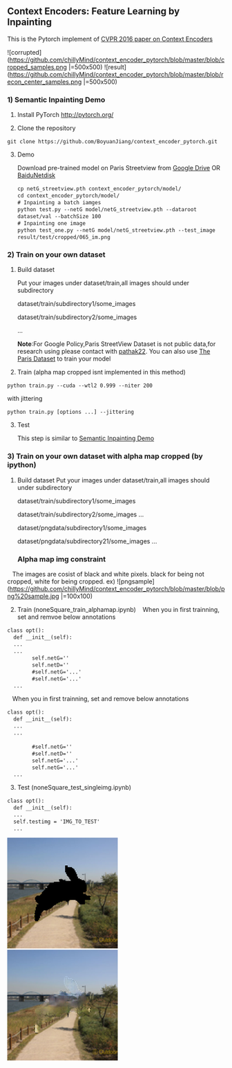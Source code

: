 ## Context Encoders: Feature Learning by Inpainting

This is the Pytorch implement of [CVPR 2016 paper on Context Encoders](http://cs.berkeley.edu/~pathak/context_encoder/)

![corrupted](https://github.com/chillyMind/context_encoder_pytorch/blob/master/blob/cropped_samples.png |=500x500)
![result](https://github.com/chillyMind/context_encoder_pytorch/blob/master/blob/recon_center_samples.png |=500x500)
### 1) Semantic Inpainting Demo

1. Install PyTorch http://pytorch.org/

2. Clone the repository
  ```Shell
  git clone https://github.com/BoyuanJiang/context_encoder_pytorch.git
  ```
3. Demo

    Download pre-trained model on Paris Streetview from
    [Google Drive](https://drive.google.com/open?id=0B6oeoQaX0xmzS0RXXzNYZkZ3ZUk) OR [BaiduNetdisk](https://pan.baidu.com/s/1hsLzJPq)
    ```Shell
    cp netG_streetview.pth context_encoder_pytorch/model/
    cd context_encoder_pytorch/model/
    # Inpainting a batch iamges
    python test.py --netG model/netG_streetview.pth --dataroot dataset/val --batchSize 100
    # Inpainting one image 
    python test_one.py --netG model/netG_streetview.pth --test_image result/test/cropped/065_im.png
    ```

### 2) Train on your own dataset
1. Build dataset

    Put your images under dataset/train,all images should under subdirectory

    dataset/train/subdirectory1/some_images
    
    dataset/train/subdirectory2/some_images

    ...
    
    **Note**:For Google Policy,Paris StreetView Dataset is not public data,for research using please contact with [pathak22](https://github.com/pathak22).
    You can also use [The Paris Dataset](http://www.robots.ox.ac.uk/~vgg/data/parisbuildings/) to train your model

2. Train (alpha map cropped isnt implemented in this method)
```Shell
python train.py --cuda --wtl2 0.999 --niter 200
```
with jittering
```Shell
python train.py [options ...] --jittering
```

3. Test

    This step is similar to [Semantic Inpainting Demo](#1-semantic-inpainting-demo)

    
### 3) Train on your own dataset with alpha map cropped (by ipython)
1. Build dataset
    Put your images under dataset/train,all images should under subdirectory

    dataset/train/subdirectory1/some_images
    
    dataset/train/subdirectory2/some_images
    ...
    
    dataset/pngdata/subdirectory1/some_images
    
    dataset/pngdata/subdirectory21/some_images
    ...
    
    ### Alpha map img constraint
    The images are cosist of black and white pixels.
    black for being not cropped, white for being cropped.
    ex)
    ![pngsample](https://github.com/chillyMind/context_encoder_pytorch/blob/master/blob/png%20sample.jpg |=100x100)

2. Train (noneSquare_train_alphamap.ipynb)
    When you in first trainning, set and remvoe below annotations 
```Shell
class opt():
  def __init__(self):
  ...
  ...
        self.netG=''
        self.netD=''
        #self.netG='...'
        #self.netG='...'
  ...
```

    When you in first trainning, set and remove below annotations
```Shell
class opt():
  def __init__(self):
  ...
  ...

        #self.netG=''
        #self.netD=''
        self.netG='...'
        self.netG='...'
  ...
```

3. Test (noneSquare_test_singleimg.ipynb)
```Shell
class opt():
  def __init__(self):
  ...
  self.testimg = 'IMG_TO_TEST'
  ...
```
![inputS](https://github.com/chillyMind/context_encoder_pytorch/blob/master/blob/single_test_image(cropped)_rabbit_cropped.png)
![resultS](https://github.com/chillyMind/context_encoder_pytorch/blob/master/blob/single_test_image(mask)__rabbit_cropped.png)
